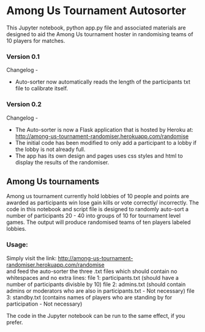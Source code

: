 # Among Us Tournament Autosorter
This Jupyter notebook, python app.py file and associated materials are designed to aid the Among Us tournament hoster in randomising teams of 10 players for matches.

### Version 0.1
Changelog -   
- Auto-sorter now automatically reads the length of the participants txt file to calibrate itself.
### Version 0.2
Changelog - 
- The Auto-sorter is now a Flask application that is hosted by Heroku at: http://among-us-tournament-randomiser.herokuapp.com/randomise  
- The initial code has been modified to only add a participant to a lobby if the lobby is not already full.   
- The app has its own design and pages uses css styles and html to display the results of the randomiser.


## Among Us tournaments
Among us tournament currently hold lobbies of 10 people and points are awarded as participants win lose gain kills or vote correctly/ incorrectly. The code in this notebook and script file is designed to randomly auto-sort a number of participants 20 - 40 into groups of 10 for tournament level games. The output will produce randomised teams of ten players labeled lobbies.

### Usage:

Simply visit the link: http://among-us-tournament-randomiser.herokuapp.com/randomise  
and feed the auto-sorter the three .txt files which should contain no whitespaces and no extra lines:
file 1: participants.txt (should have a number of participants divisble by 10)
file 2: admins.txt (should contain admins or moderators who are also in participants.txt - Not necessary)
file 3: standby.txt (contains names of players who are standing by for participation - Not necessary)

The code in the Jupyter notebook can be run to the same effect, if you prefer.

